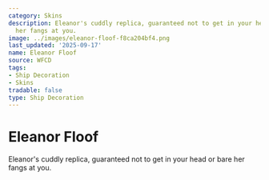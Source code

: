 ```yaml
---
category: Skins
description: Eleanor's cuddly replica, guaranteed not to get in your head or bare
  her fangs at you.
image: ../images/eleanor-floof-f8ca204bf4.png
last_updated: '2025-09-17'
name: Eleanor Floof
source: WFCD
tags:
- Ship Decoration
- Skins
tradable: false
type: Ship Decoration
---
```


# Eleanor Floof

Eleanor's cuddly replica, guaranteed not to get in your head or bare her fangs at you.

